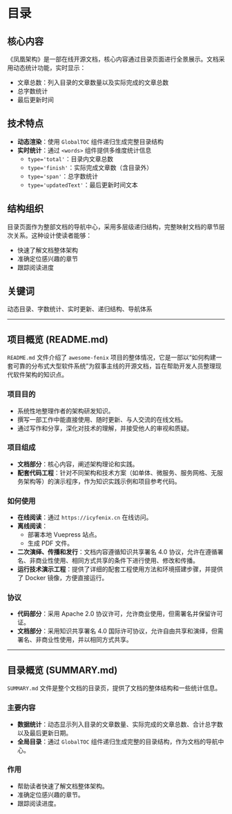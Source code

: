 # 目录

## 核心内容

《凤凰架构》是一部在线开源文档，核心内容通过目录页面进行全景展示。文档采用动态统计功能，实时显示：
- 文章总数：列入目录的文章数量以及实际完成的文章总数
- 总字数统计
- 最后更新时间

## 技术特点

- **动态渲染**：使用 `GlobalTOC` 组件递归生成完整目录结构
- **实时统计**：通过 `<words>` 组件提供多维度统计信息
  - `type='total'`：目录内文章总数
  - `type='finish'`：实际完成文章数（含目录外）
  - `type='span'`：总字数统计
  - `type='updatedText'`：最后更新时间文本

## 结构组织

目录页面作为整部文档的导航中心，采用多层级递归结构，完整映射文档的章节层次关系。这种设计使读者能够：
- 快速了解文档整体架构
- 准确定位感兴趣的章节
- 跟踪阅读进度

## 关键词

动态目录、字数统计、实时更新、递归结构、导航体系

---

## 项目概览 (README.md)

`README.md` 文件介绍了 `awesome-fenix` 项目的整体情况，它是一部以“如何构建一套可靠的分布式大型软件系统”为叙事主线的开源文档，旨在帮助开发人员整理现代软件架构的知识点。

### 项目目的

*   系统性地整理作者的架构研发知识。
*   撰写一部工作中能直接使用、随时更新、与人交流的在线文档。
*   通过写作和分享，深化对技术的理解，并接受他人的审视和质疑。

### 项目组成

*   **文档部分**：核心内容，阐述架构理论和实践。
*   **配套代码工程**：针对不同架构和技术方案（如单体、微服务、服务网格、无服务架构等）的演示程序，作为知识实践示例和项目参考代码。

### 如何使用

*   **在线阅读**：通过 `https://icyfenix.cn` 在线访问。
*   **离线阅读**：
    *   部署本地 Vuepress 站点。
    *   生成 PDF 文件。
*   **二次演绎、传播和发行**：文档内容遵循知识共享署名 4.0 协议，允许在遵循署名、非商业性使用、相同方式共享的条件下进行使用、修改和传播。
*   **运行技术演示工程**：提供了详细的配套工程使用方法和环境搭建步骤，并提供了 Docker 镜像，方便直接运行。

### 协议

*   **代码部分**：采用 Apache 2.0 协议许可，允许商业使用，但需署名并保留许可证。
*   **文档部分**：采用知识共享署名 4.0 国际许可协议，允许自由共享和演绎，但需署名、非商业性使用，并以相同方式共享。

---

## 目录概览 (SUMMARY.md)

`SUMMARY.md` 文件是整个文档的目录页，提供了文档的整体结构和一些统计信息。

### 主要内容

*   **数据统计**：动态显示列入目录的文章数量、实际完成的文章总数、合计总字数以及最后更新日期。
*   **全局目录**：通过 `GlobalTOC` 组件递归生成完整的目录结构，作为文档的导航中心。

### 作用

*   帮助读者快速了解文档整体架构。
*   准确定位感兴趣的章节。
*   跟踪阅读进度。